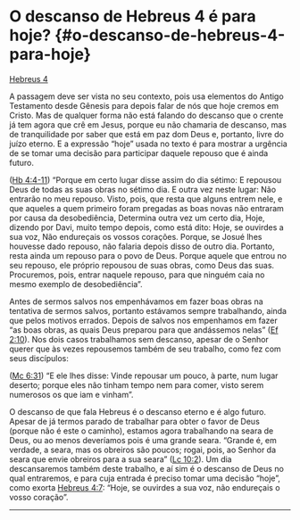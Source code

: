 # O descanso de Hebreus 4 é para hoje? {#o-descanso-de-hebreus-4-para-hoje}

[H](http://bibliaonline.com.br/acf/hb/4)[ebreus 4](http://bibliaonline.com.br/acf/hb/4)

A passagem deve ser vista no seu contexto, pois usa elementos do Antigo Testamento desde Gênesis para depois falar de nós que hoje cremos em Cristo. Mas de qualquer forma não está falando do descanso que o crente já tem agora que crê em Jesus, porque eu não chamaria de descanso, mas de tranquilidade por saber que está em paz dom Deus e, portanto, livre do juízo eterno. E a expressão “hoje” usada no texto é para mostrar a urgência de se tomar uma decisão para participar daquele repouso que é ainda futuro.

([Hb 4:4-11](http://bibliaonline.com.br/acf/hb/4/4-11)) “Porque em certo lugar disse assim do dia sétimo: E repousou Deus de todas as suas obras no sétimo dia. E outra vez neste lugar: Não entrarão no meu repouso. Visto, pois, que resta que alguns entrem nele, e que aqueles a quem primeiro foram pregadas as boas novas não entraram por causa da desobediência, Determina outra vez um certo dia, Hoje, dizendo por Davi, muito tempo depois, como está dito: Hoje, se ouvirdes a sua voz, Não endureçais os vossos corações. Porque, se Josué lhes houvesse dado repouso, não falaria depois disso de outro dia. Portanto, resta ainda um repouso para o povo de Deus. Porque aquele que entrou no seu repouso, ele próprio repousou de suas obras, como Deus das suas. Procuremos, pois, entrar naquele repouso, para que ninguém caia no mesmo exemplo de desobediência”.

Antes de sermos salvos nos empenhávamos em fazer boas obras na tentativa de sermos salvos, portanto estávamos sempre trabalhando, ainda que pelos motivos errados. Depois de salvos nos empenhamos em fazer “as boas obras, as quais Deus preparou para que andássemos nelas” ([Ef 2:10](http://bibliaonline.com.br/acf/ef/2/10)). Nos dois casos trabalhamos sem descanso, apesar de o Senhor querer que às vezes repousemos também de seu trabalho, como fez com seus discípulos:

([Mc 6:31](http://bibliaonline.com.br/acf/mc/6/31)) “E ele lhes disse: Vinde repousar um pouco, à parte, num lugar deserto; porque eles não tinham tempo nem para comer, visto serem numerosos os que iam e vinham”.

O descanso de que fala Hebreus é o descanso eterno e é algo futuro. Apesar de já termos parado de trabalhar para obter o favor de Deus (porque não é este o caminho), estamos agora trabalhando na seara de Deus, ou ao menos deveríamos pois é uma grande seara. “Grande é, em verdade, a seara, mas os obreiros são poucos; rogai, pois, ao Senhor da seara que envie obreiros para a sua seara” ([Lc 10:2](http://bibliaonline.com.br/acf/lc/10/2)). Um dia descansaremos também deste trabalho, e aí sim é o descanso de Deus no qual entraremos, e para cuja entrada é preciso tomar uma decisão “hoje”, como exorta [Hebreus 4:7](http://bibliaonline.com.br/acf/hb/4/7): “Hoje, se ouvirdes a sua voz, não endureçais o vosso coração”.

*****